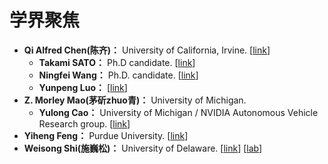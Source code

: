 # 学界聚焦

- **Qi Alfred Chen(陈齐)：** University of California, Irvine. [[link](https://www.ics.uci.edu/~alfchen/)]
  - **Takami SATO：** Ph.D candidate. [[link](https://tkm2261.github.io/)]
  - **Ningfei Wang：** Ph.D. candidate. [[link](http://me.ningfei.org/)]
  - **Yunpeng Luo：** [[link](https://scholar.google.com/citations?user=qfFd4igAAAAJ&hl=zh-CN)]
- **Z. Morley Mao(茅斫zhuo青)：** University of Michigan.
  - **Yulong Cao：** University of Michigan / NVIDIA Autonomous Vehicle Research group. [[link](https://scholar.google.com/citations?user=uclqBzgAAAAJ&hl=zh-CN)]
- **Yiheng Feng：** Purdue University. [[link](https://scholar.google.com/citations?hl=zh-CN&user=Ykk41g4AAAAJ&view_op=list_works&sortby=pubdate)]
- **Weisong Shi(施巍松)：** University of Delaware. [[link](https://scholar.google.com/citations?user=4rPcoCEAAAAJ&hl=en&oi=ao)] [[lab](https://www.thecarlab.org/team)]